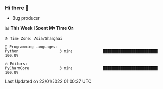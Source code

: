 ### Hi there 👋
* Bug producer
<!--START_SECTION:waka-->
📊 **This Week I Spent My Time On** 

```text
⌚︎ Time Zone: Asia/Shanghai

💬 Programming Languages: 
Python                   3 mins              █████████████████████████   100.0%

🔥 Editors: 
PyCharmCore              3 mins              █████████████████████████   100.0%

```


 Last Updated on 23/01/2022 01:00:37 UTC
<!--END_SECTION:waka-->

